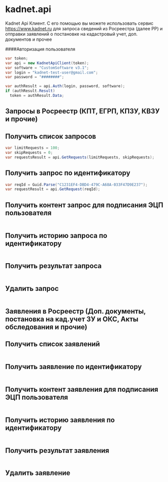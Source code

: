 # kadnet.api
Kadnet Api Клиент. С его помощью вы можете использовать сервис https://www.kadnet.ru для запроса сведений из Росреестра (далее РР) и отправки заявлений о постановке на кадастровый учет, доп. документов и прочее

####Авторизация пользователя
```csharp
var token;
var api = new KadnetApiClient(token);
var software = "CustomSoftware v3.1";
var login = "kadnet-test-user@gmail.com";
var password = "########";

var authResult = api.Auth(login, password, software);
if (authResult.Result)
  token = authResult.Data;
```

## Запросы в Росреестр (КПТ, ЕГРП, КПЗУ, КВЗУ и прочие)
Получить список запросов
-----------
```csharp
var limitRequests = 100;
var skipRequests = 0;
var requestsResult = api.GetRequests(limitRequests, skipRequests);
```

Получить запрос по идентификатору
-----------
```csharp
var reqId = Guid.Parse("C1231EF4-DBD4-479C-A68A-033F47D9E237");
var requestResult = api.GetRequest(reqId);
```

Получить контент запрос для подписания ЭЦП пользователя
-----------
```csharp

```

Получить историю запроса по идентификатору
-----------
```csharp

```

Получить результат запроса
-----------
```csharp

```

Удалить запрос
-----------
```csharp

```

## Заявления в Росреестр (Доп. документы, постановка на кад.учет ЗУ и ОКС, Акты обследования и прочие)

Получить список заявлений
-----------
```csharp

```

Получить заявление по идентификатору
-----------
```csharp

```

Получить контент заявления для подписания ЭЦП пользователя
-----------
```csharp

```

Получить историю заявления по идентификатору
-----------
```csharp

```

Получить результат заявления
-----------
```csharp

```

Удалить заявление
-----------
```csharp

```
